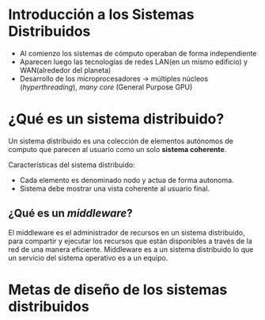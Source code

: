 # Introducción a los Sistemas Distribuidos

* Al comienzo los sistemas de cómputo operaban de forma independiente
* Aparecen luego las tecnologías de redes LAN(en un mismo edificio) y WAN(alrededor del planeta)
* Desarrollo de los microprocesadores -> múltiples núcleos (*hyperthreading*), *many core* (General Purpose GPU)

# ¿Qué es un sistema distribuido?

Un sistema distribuido es una colección de elementos autónomos de computo que parecen al usuario como un solo **sistema coherente**.

Características del sistema distribuido:

* Cada elemento es denominado nodo y actua de forma autonoma.
* Sistema debe mostrar una vista coherente al usuario final.

## ¿Qué es un *middleware*?
El middleware es el administrador de recursos en un sistema distribuido, para compartir y ejecutar los recursos que están 
disponibles a través de la red de una manera eficiente.
Middleware es a un sistema distribuido lo que un servicio del sistema operativo es a un equipo.

# Metas de diseño de los sistemas distribuidos
